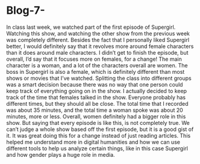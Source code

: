 # Blog-7-
In class last week, we watched part of the first episode of Supergirl. Watching this show, and watching the other show from the previous week was completely different. Besides the fact that I personally liked Supergirl better, I would definitely say that it revolves more around female characters than it does around male characters. I didn’t get to finish the episode, but overall, I’d say that it focuses more on females, for a change! The main character is a woman, and a lot of the characters overall are women. The boss in Supergirl is also a female, which is definitely different than most shows or movies that I’ve watched. 
Splitting the class into different groups was a smart decision because there was no way that one person could keep track of everything going on in the show. I actually decided to keep track of the time that females talked in the show. Everyone probably has different times, but they should all be close. The total time that I recorded was about 35 minutes, and the total time a woman spoke was about 20 minutes, more or less. Overall, women definitely had a bigger role in this show. But saying that every episode is like this, is not completely true. We can’t judge a whole show based off the first episode, but it is a good gist of it. It was great doing this for a change instead of just reading articles. This helped me understand more in digital humanities and how we can use different tools to help us analyze certain things, like in this case Supergirl and how gender plays a huge role in media. 
